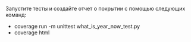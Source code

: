 Запустите тесты и создайте отчет о покрытии с помощью следующих команд:

* coverage run -m unittest what_is_year_now_test.py
* coverage html

